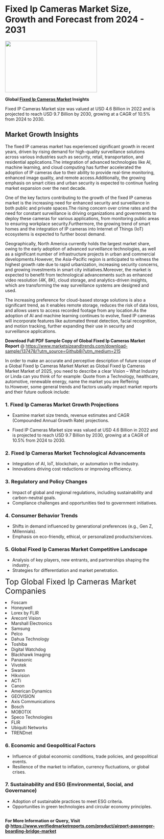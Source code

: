<H1>Fixed Ip Cameras Market Size, Growth and Forecast from 2024 - 2031</H1><img class="aligncenter size-medium wp-image-584254" src="https://thirdeyenews.in/wp-content/uploads/2024/09/Global-Market-Research-300x168.jpeg" alt="" width="300" height="168" /><p><strong>Global&nbsp;<a href="https://www.marketsizeandtrends.com/download-sample/137478/?utm_source=Github8j?utm_medium=215">Fixed Ip Cameras Market</a> Insights</strong></p><p>Fixed IP Cameras Market size was valued at USD 4.6 Billion in 2022 and is projected to reach USD 9.7 Billion by 2030, growing at a CAGR of 10.5% from 2024 to 2030.</p><p><h2>Market Growth Insights</h2> <p>The fixed IP cameras market has experienced significant growth in recent years, driven by rising demand for high-quality surveillance solutions across various industries such as security, retail, transportation, and residential applications.The integration of advanced technologies like AI, machine learning, and cloud computing has further accelerated the adoption of IP cameras due to their ability to provide real-time monitoring, enhanced image quality, and remote access.Additionally, the growing emphasis on smart cities and urban security is expected to continue fueling market expansion over the next decade.</p> <p>One of the key factors contributing to the growth of the fixed IP cameras market is the increasing need for enhanced security and surveillance in both public and private spaces.The rising concern over crime rates and the need for constant surveillance is driving organizations and governments to deploy these cameras for various applications, from monitoring public areas to ensuring workplace security.Furthermore, the growing trend of smart homes and the integration of IP cameras into Internet of Things (IoT) ecosystems is expected to further boost demand.</p> <p>Geographically, North America currently holds the largest market share, owing to the early adoption of advanced surveillance technologies, as well as a significant number of infrastructure projects in urban and commercial developments.However, the Asia-Pacific region is anticipated to witness the highest growth rate due to rapid urbanization, increasing security concerns, and growing investments in smart city initiatives.Moreover, the market is expected to benefit from technological advancements such as enhanced video resolution (4K, 8K), cloud storage, and analytics-driven insights, which are transforming the way surveillance systems are designed and used.</p> <p>The increasing preference for cloud-based storage solutions is also a significant trend, as it enables remote storage, reduces the risk of data loss, and allows users to access recorded footage from any location.As the adoption of AI and machine learning continues to evolve, fixed IP cameras will incorporate features like automated threat detection, facial recognition, and motion tracking, further expanding their use in security and surveillance applications.</p> <p><span class=""><strong>Download Full PDF Sample Copy of Global Fixed Ip Cameras Market Report</strong> @ <a href="https://www.marketsizeandtrends.com/download-sample/137478/?utm_source=Github8j?utm_medium=215" target="_blank">https://www.marketsizeandtrends.com/download-sample/137478/?utm_source=Github8j?utm_medium=215</a></span></p><p>In order to make an accurate and perceptive description of future scope of a Global&nbsp;Fixed Ip Cameras Market Market as Global&nbsp;Fixed Ip Cameras Market Market of 2025, you need to describe a clear Vision &ndash; What Industry or Linda can you think of for example: Quote from a Technology, healthcare, automotive, renewable energy, name the market you are Reffering to.However, some general trends and factors usually impact market reports and their future outlook include:</p><h3>1.&nbsp;<strong>Fixed Ip Cameras Market Growth Projections</strong></h3><ul><li>Examine market size trends, revenue estimates and CAGR (Compounded Annual Growth Rate) projections.</li><li><p>Fixed IP Cameras Market size was valued at USD 4.6 Billion in 2022 and is projected to reach USD 9.7 Billion by 2030, growing at a CAGR of 10.5% from 2024 to 2030.</p></li></ul><h3>2.&nbsp;<strong>Fixed Ip Cameras Market Technological Advancements</strong></h3><ul><li>Integration of AI, IoT, blockchain, or automation in the industry.</li><li>Innovations driving cost reductions or improving efficiency.</li></ul><h3>3.&nbsp;<strong>Regulatory and Policy Changes</strong></h3><ul><li>Impact of global and regional regulations, including sustainability and carbon-neutral goals.</li><li>Compliance challenges and opportunities tied to government initiatives.</li></ul><h3>4.&nbsp;<strong>Consumer Behavior Trends</strong></h3><ul><li>Shifts in demand influenced by generational preferences (e.g., Gen Z, Millennials).</li><li>Emphasis on eco-friendly, ethical, or personalized products/services.</li></ul><h3>5.&nbsp;<strong>Global Fixed Ip Cameras Market Competitive Landscape</strong></h3><ul><li>Analysis of key players, new entrants, and partnerships shaping the industry.</li><li>Strategies for differentiation and market penetration.</li></ul><p data-pm-slice="1 1 []"><span style="color: inherit; font-family: inherit; font-size: 25px;">Top Global Fixed Ip Cameras Market Companies</span></p><div class="" data-test-id=""><p><li>Foscam</li><li> Honeywell</li><li> Lorex by FLIR</li><li> Arecont Vision</li><li> Marshall Electronics</li><li> Samsung</li><li> Pelco</li><li> Dahua Technology</li><li> Toshiba</li><li> Digital Watchdog</li><li> Blackhawk Imaging</li><li> Panasonic</li><li> Vivotek</li><li> Swann</li><li> Hikvision</li><li> ACTi</li><li> Canon</li><li> American Dynamics</li><li> GEOVISION</li><li> Axis Communications</li><li> Bosch</li><li> MOBOTIX</li><li> Speco Technologies</li><li> FLIR</li><li> Ubiquiti Networks</li><li> TRENDnet</li></p></div><h3>6.&nbsp;<strong>Economic and Geopolitical Factors</strong></h3><ul><li>Influence of global economic conditions, trade policies, and geopolitical events.</li><li>Resilience of the market to inflation, currency fluctuations, or global crises.</li></ul><h3>7.&nbsp;<strong>Sustainability and ESG (Environmental, Social, and Governance)</strong></h3><ul><li>Adoption of sustainable practices to meet ESG criteria.</li><li>Opportunities in green technologies and circular economy principles.</li></ul><h2><strong style="font-size: 14px;">For More Information or Query, Visit @&nbsp;</strong><a style="background-color: #ffffff; font-size: 14px;" href="https://www.marketsizeandtrends.com/report/fixed-ip-cameras-market/" target="_blank">https://www.verifiedmarketreports.com/product/airport-passenger-boarding-bridge-market</a></h2>